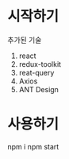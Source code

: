 # 시작하기

추가된 기술

1. react
2. redux-toolkit
3. reat-query
4. Axios
5. ANT Design

# 사용하기

npm i
npm start
